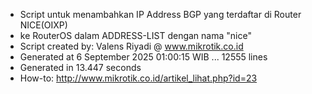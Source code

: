 - Script untuk menambahkan IP Address BGP yang terdaftar di Router NICE(OIXP)
- ke RouterOS dalam ADDRESS-LIST dengan nama "nice"
- Script created by: Valens Riyadi @ www.mikrotik.co.id
- Generated at 6 September 2025 01:00:15 WIB ... 12555 lines
- Generated in 13.447 seconds
- How-to: http://www.mikrotik.co.id/artikel_lihat.php?id=23
